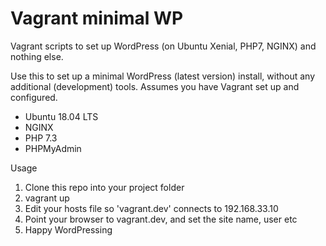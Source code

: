 # Vagrant minimal WP
Vagrant scripts to set up WordPress (on Ubuntu Xenial, PHP7, NGINX) and nothing else.

Use this to set up a minimal WordPress (latest version) install, without any additional (development) tools. Assumes you have Vagrant set up and configured.

* Ubuntu 18.04 LTS
* NGINX
* PHP 7.3
* PHPMyAdmin

Usage

1. Clone this repo into your project folder
1. vagrant up
1. Edit your hosts file so 'vagrant.dev' connects to 192.168.33.10
1. Point your browser to vagrant.dev, and set the site name, user etc
1. Happy WordPressing
